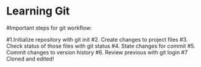 # Learning Git

#Important steps for git workflow:

#1.Initialize repository with git init
#2. Create changes to project files
#3. Check status of those files with git status
#4. State changes for commit
#5. Commit changes to version history
#6. Review previous with git login
#7  Cloned and edited!
